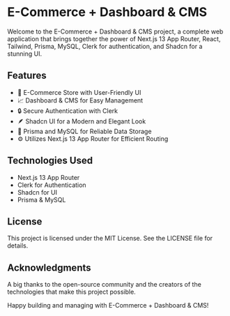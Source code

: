 # E-Commerce + Dashboard & CMS

Welcome to the E-Commerce + Dashboard & CMS project, a complete web application that brings together the power of Next.js 13 App Router, React, Tailwind, Prisma, MySQL, Clerk for authentication, and Shadcn for a stunning UI.

## Features

- 🛒 E-Commerce Store with User-Friendly UI
- 📈 Dashboard & CMS for Easy Management
- 🔒 Secure Authentication with Clerk
- 🪶 Shadcn UI for a Modern and Elegant Look
- 💼 Prisma and MySQL for Reliable Data Storage
- ⚙️ Utilizes Next.js 13 App Router for Efficient Routing

## Technologies Used

- Next.js 13 App Router
- Clerk for Authentication
- Shadcn for UI
- Prisma & MySQL

## License

This project is licensed under the MIT License. See the LICENSE file for details.

## Acknowledgments

A big thanks to the open-source community and the creators of the technologies that make this project possible.

Happy building and managing with E-Commerce + Dashboard & CMS!
